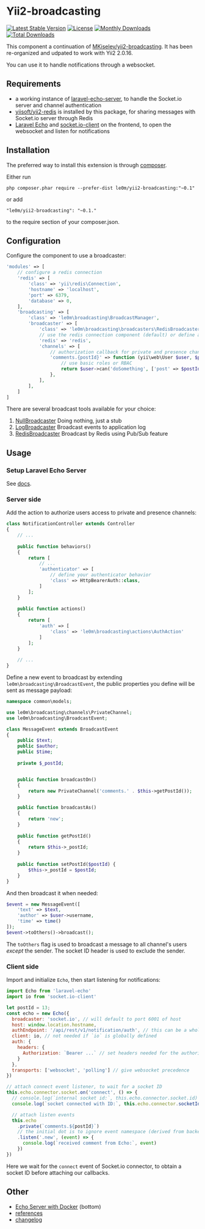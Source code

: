 Yii2-broadcasting
=================

[![Latest Stable Version](https://poser.pugx.org/le0m/yii2-broadcasting/version)](https://packagist.org/packages/le0m/yii2-broadcasting)
[![License](https://poser.pugx.org/le0m/yii2-broadcasting/license)](https://packagist.org/packages/le0m/yii2-broadcasting)
[![Monthly Downloads](https://poser.pugx.org/le0m/yii2-broadcasting/d/monthly)](https://packagist.org/packages/le0m/yii2-broadcasting)
[![Total Downloads](https://poser.pugx.org/le0m/yii2-broadcasting/downloads)](https://packagist.org/packages/le0m/yii2-broadcasting)

This component a continuation of [MKiselev/yii2-broadcasting](https://github.com/MKiselev/yii2-broadcasting). It has been re-organized and udpated to work with Yii2 2.0.16.

You can use it to handle notifications through a websocket.

Requirements
------------

- a working instance of [laravel-echo-server](https://github.com/tlaverdure/laravel-echo-server), to handle the Socket.io server and channel authentication
- [yiisoft/yii2-redis](https://github.com/yiisoft/yii2-redis) is installed by this package, for sharing messages with Socket.io server through Redis
- [Laravel Echo](https://github.com/laravel/echo) and [socket.io-client](https://github.com/socketio/socket.io-client) on the frontend, to open the websocket and listen for notifications

Installation
------------

The preferred way to install this extension is through [composer](http://getcomposer.org/download/).

Either run

```
php composer.phar require --prefer-dist le0m/yii2-broadcasting:"~0.1"
```

or add

```
"le0m/yii2-broadcasting": "~0.1."
```

to the require section of your composer.json.

Configuration
-------------

Configure the component to use a broadcaster:

```php
'modules' => [
    // configure a redis connection
    'redis' => [
        'class' => 'yii\redis\Connection',
        'hostname' => 'localhost',
        'port' => 6379,
        'database' => 0,
    ],
    'broadcasting' => [
        'class' => 'le0m\broadcasting\BroadcastManager',
        'broadcaster' => [
            'class' => 'le0m\broadcasting\broadcasters\RedisBroadcaster',
            // use the redis connection component (default) or define a new one
            'redis' => 'redis',
            'channels' => [
                // authorization callback for private and presence channels
                'comments.{postId}' => function (yii\web\User $user, $postId) {
                    // use basic roles or RBAC
                    return $user->can('doSomething', ['post' => $postId]);
                },
            ],
        ],
    ]
]
```

There are several broadcast tools available for your choice:

1) [NullBroadcaster](broadcasters/NullBroadcaster.php) Doing nothing, just a stub
2) [LogBroadcaster](broadcasters/LogBroadcaster.php) Broadcast events to application log
3) [RedisBroadcaster](broadcasters/RedisBroadcaster.php) Broadcast by Redis using Pub/Sub feature

Usage
-----

### Setup Laravel Echo Server

See [docs](docs/laravel-echo-server.md).

### Server side

Add the action to authorize users access to private and presence channels:

```php
class NotificationController extends Controller
{
    // ...
    
    public function behaviors()
    {
        return [
            // ...
            'authenticator' => [
                // define your authenticator behavior
                'class' => HttpBearerAuth::class,
            ]
        ];
    }
    
    public function actions()
    {
        return [
            'auth' => [
                'class' => 'le0m\broadcasting\actions\AuthAction'
            ]
        ];
    }
    
    // ...
}
```

Define a new event to broadcast by extending `le0m\broadcasting\BroadcastEvent`, the public properties you define will be sent as message payload:

```php
namespace common\models;

use le0m\broadcasting\channels\PrivateChannel;
use le0m\broadcasting\BroadcastEvent;

class MessageEvent extends BroadcastEvent
{
    public $text;
    public $author;
    public $time;
    
    private $_postId;


    public function broadcastOn()
    {
        return new PrivateChannel('comments.' . $this->getPostId());
    }

    public function broadcastAs()
    {
        return 'new';
    }
    
    public function getPostId()
    {
        return $this->_postId;
    }
    
    public function setPostId($postId) {
        $this->_postId = $postId;
    }
}
```

And then broadcast it when needed:

```php
$event = new MessageEvent([
    'text' => $text,
    'author' => $user->username,
    'time' => time()
]);
$event->toOthers()->broadcast();
```

The `toOthers` flag is used to broadcast a message to all channel's users _except_ the sender. The socket ID header is used to exclude the sender.

### Client side

Import and initialize `Echo`, then start listening for notifications:

```js
import Echo from 'laravel-echo'
import io from 'socket.io-client'

let postId = 13;
const echo = new Echo({
  broadcaster: 'socket.io', // will default to port 6001 of host
  host: window.location.hostname,
  authEndpoint: '/api/rest/v1/notification/auth', // this can be a whole URL
  client: io, // not needed if `io` is globally defined
  auth: {
    headers: {
      Authorization: `Bearer ...` // set headers needed for the authorization request to private and presence channels
    }
  },
  transports: ['websocket', 'polling'] // give websocket precedence
})

// attach connect event listener, to wait for a socket ID
this.echo.connector.socket.on('connect', () => {
  // console.log(`internal socket id:`, this.echo.connector.socket.id)
  console.log(`socket connected with ID:`, this.echo.connector.socketId())

  // attach listen events
  this.echo
    .private(`comments.${postId}`)
    // the initial dot is to ignore event namespace (derived from backend event class)
    .listen('.new', (event) => {
      console.log(`received comment from Echo:`, event)
    })
})
```

Here we wait for the `connect` event of Socket.io connector, to obtain a socket ID before attaching our callbacks.

Other
-----

- [Echo Server with Docker](docs/laravel-echo-server.md) (bottom)
- [references](docs/references.md)
- [changelog](CHANGELOG.md)
